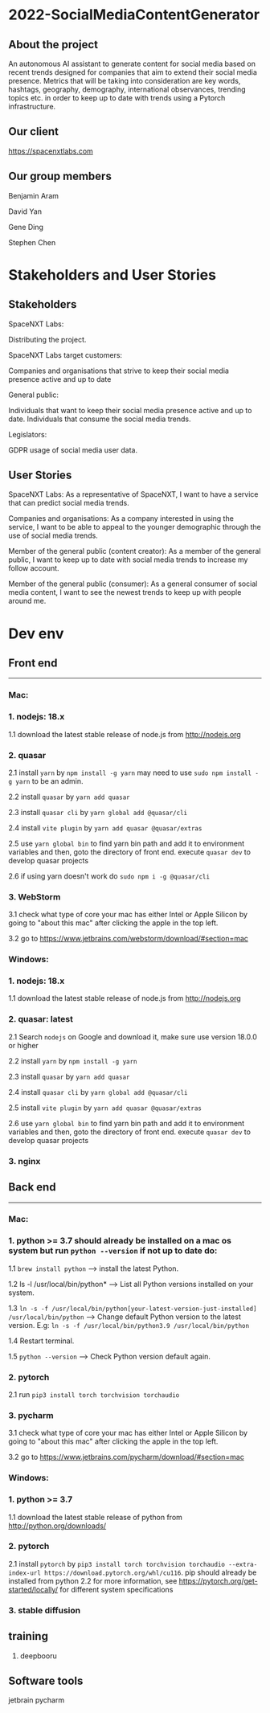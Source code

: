 # 2022-SocialMediaContentGenerator
## About the project
An autonomous AI assistant to generate content for social media based on recent trends designed for companies that aim to extend their social media presence. 
Metrics that will be taking into consideration are key words, hashtags, geography, demography, international observances, trending topics etc. in order to keep up to date with trends using a Pytorch infrastructure.

## Our client
https://spacenxtlabs.com

## Our group members
Benjamin Aram

David Yan

Gene Ding

Stephen Chen

# Stakeholders and User Stories

## Stakeholders
SpaceNXT Labs: 

Distributing the project.

SpaceNXT Labs target customers: 

Companies and organisations that strive to keep their social media presence active and up to date

General public: 

Individuals that want to keep their social media presence active and up to date.
Individuals that consume the social media trends.

Legislators:

GDPR usage of social media user data.

## User Stories
SpaceNXT Labs:
As a representative of SpaceNXT, I want to have a service that can predict social media trends.

Companies and organisations:
As a company interested in using the service, I want to be able to appeal to the younger demographic through the use of social media trends.

Member of the general public (content creator):
As a member of the general public, I want to keep up to date with social media trends to increase my follow account.

Member of the general public (consumer):
As a general consumer of social media content, I want to see the newest trends to keep up with people around me.

# Dev env

## Front end

---
### Mac:
### 1. nodejs: 18.x
  1.1 download the latest stable release of node.js from http://nodejs.org
  
### 2. quasar
  2.1 install `yarn` by `npm install -g yarn` may need to use `sudo npm install -g yarn` to be an admin.
    
  2.2 install `quasar` by `yarn add quasar`
  
  2.3 install `quasar cli` by `yarn global add @quasar/cli`
  
  2.4 install `vite plugin` by `yarn add quasar @quasar/extras`
  
  2.5 use `yarn global bin` to find yarn bin path and add it to environment variables and then, goto the directory of front end. execute `quasar dev` to develop quasar projects
    
  2.6 if using yarn doesn't work do `sudo npm i -g @quasar/cli`
    
### 3. WebStorm 
  3.1 check what type of core your mac has either Intel or Apple Silicon by going to "about this mac" after clicking the apple in the top left.
    
  3.2 go to https://www.jetbrains.com/webstorm/download/#section=mac

### Windows:

### 1. nodejs: 18.x
  1.1 download the latest stable release of node.js from http://nodejs.org
### 2. quasar: latest
  2.1 Search `nodejs` on Google and download it, make sure use version 18.0.0 or higher
  
  2.2 install `yarn` by `npm install -g yarn`
  
  2.3 install `quasar` by `yarn add quasar`
  
  2.4 install `quasar cli` by `yarn global add @quasar/cli`
  
  2.5 install `vite plugin` by `yarn add quasar @quasar/extras`
  
  2.6 use `yarn global bin` to find yarn bin path and add it to environment variables and then, goto the directory of front end. execute `quasar dev` to develop quasar projects
### 3. nginx

## Back end

---
### Mac:
### 1. python >= 3.7 should already be installed on a mac os system but run `python --version` if not up to date do:
  1.1 `brew install python` --> install the latest Python.
    
  1.2 ls -l /usr/local/bin/python* --> List all Python versions installed on your system.
    
  1.3 `ln -s -f /usr/local/bin/python[your-latest-version-just-installed] /usr/local/bin/python` --> Change default Python version to the latest version.
        E.g: `ln -s -f /usr/local/bin/python3.9 /usr/local/bin/python`
        
  1.4 Restart terminal.
    
  1.5 `python --version` --> Check Python version default again.
    
### 2. pytorch
  2.1 run `pip3 install torch torchvision torchaudio`
   
### 3. pycharm 
  3.1 check what type of core your mac has either Intel or Apple Silicon by going to "about this mac" after clicking the apple in the top left.
    
  3.2 go to https://www.jetbrains.com/pycharm/download/#section=mac
    
      
    
### Windows:
### 1. python >= 3.7
  1.1 download the latest stable release of python from http://python.org/downloads/
### 2. pytorch
  2.1 install `pytorch` by `pip3 install torch torchvision torchaudio --extra-index-url https://download.pytorch.org/whl/cu116`. pip should already be installed from python
  2.2 for more information, see https://pytorch.org/get-started/locally/ for different system specifications
### 3. stable diffusion

## training

1. deepbooru

## Software tools

jetbrain pycharm

